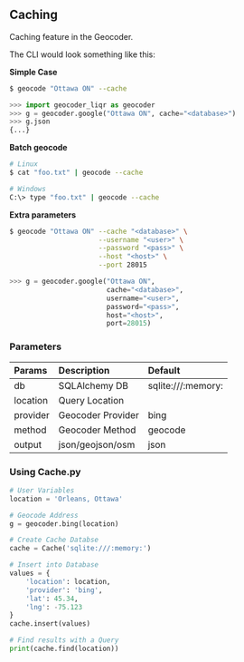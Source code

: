 ## Caching

Caching feature in the Geocoder.

The CLI would look something like this:

**Simple Case**

```bash
$ geocode "Ottawa ON" --cache
```

```python
>>> import geocoder_liqr as geocoder
>>> g = geocoder.google("Ottawa ON", cache="<database>")
>>> g.json
{...}
```

**Batch geocode**

```bash
# Linux
$ cat "foo.txt" | geocode --cache
```

```bash
# Windows
C:\> type "foo.txt" | geocode --cache
```


**Extra parameters**

```bash
$ geocode "Ottawa ON" --cache "<database>" \
                      --username "<user>" \
                      --password "<pass>" \
                      --host "<host>" \
                      --port 28015
```

```python
>>> g = geocoder.google("Ottawa ON",
                        cache="<database>",
                        username="<user>",
                        password="<pass>",
                        host="<host>",
                        port=28015)
```

### Parameters

|Params   |Description       |Default            |
|:--------|:-----------------|:------------------|
|db       |SQLAlchemy DB     |sqlite:///:memory: |
|location |Query Location    |                   |
|provider |Geocoder Provider |bing               |
|method   |Geocoder Method   |geocode            |
|output   |json/geojson/osm  |json               |

### Using Cache.py

```python
# User Variables
location = 'Orleans, Ottawa'

# Geocode Address
g = geocoder.bing(location)

# Create Cache Databse
cache = Cache('sqlite:///:memory:')

# Insert into Database
values = {
    'location': location,
    'provider': 'bing',
    'lat': 45.34,
    'lng': -75.123
}
cache.insert(values)

# Find results with a Query
print(cache.find(location))
```
